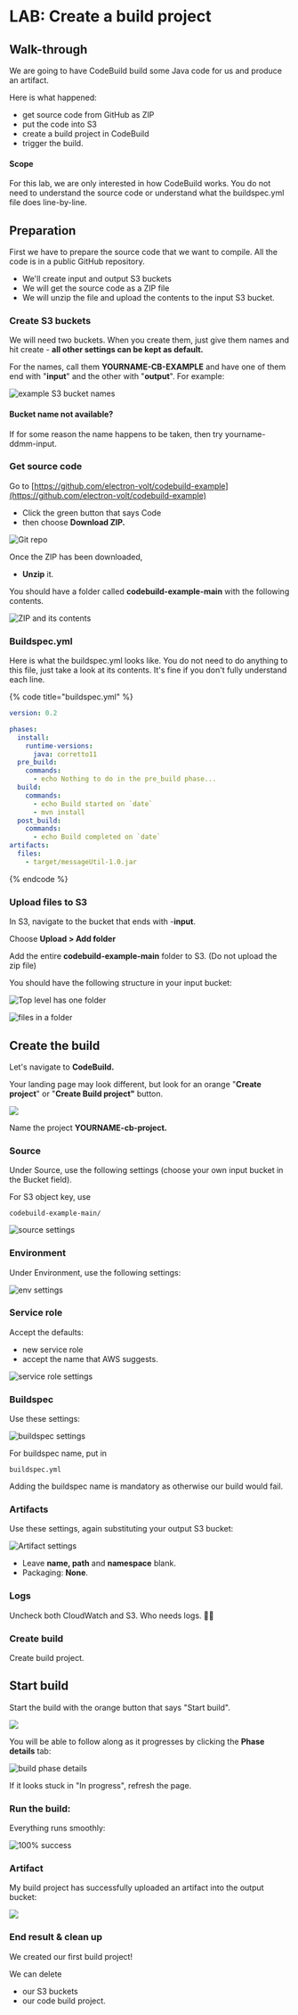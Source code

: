 # LAB: Create a build project

## Walk-through&#x20;

We are going to have CodeBuild build some Java code for us and produce an artifact.&#x20;

Here is what happened:

* get source code from GitHub as ZIP&#x20;
* put the code into S3
* create a build project in CodeBuild
* trigger the build.

#### Scope

For this lab, we are only interested in how CodeBuild works. You do not need to understand the source code or understand what the buildspec.yml file does line-by-line.&#x20;

## Preparation

First we have to prepare the source code that we want to compile. All the code is in a public GitHub repository.&#x20;

* We'll create input and output S3 buckets
* We will get the source code as a ZIP file
* We will unzip the file and upload the contents to the input S3 bucket.

### Create S3 buckets

We will need two buckets. When you create them, just give them names and hit create - **all other settings can be kept as default.**&#x20;

For the names, call them **YOURNAME-CB-EXAMPLE** and have one of them end with "**input**" and the other with "**output**". For example:

![example S3 bucket names](<../../../.gitbook/assets/image (420).png>)

#### Bucket name not available?&#x20;

If for some reason the name happens to be taken, then try yourname-ddmm-input. &#x20;

### Get source code

Go to [https://github.com/electron-volt/codebuild-example](https://github.com/electron-volt/codebuild-example)

* Click the green button that says Code
* then choose **Download ZIP.**

![Git repo](<../../../.gitbook/assets/image (264).png>)

Once the ZIP has been downloaded,&#x20;

* **Unzip** it.

You should have a folder called **codebuild-example-main** with the following contents.&#x20;

![ZIP and its contents](<../../../.gitbook/assets/image (463) (1).png>)

### Buildspec.yml

Here is what the buildspec.yml looks like. You do not need to do anything to this file, just take a look at its contents. It's fine if you don't fully understand each line.&#x20;

{% code title="buildspec.yml" %}
```yaml
version: 0.2

phases:
  install:
    runtime-versions:
      java: corretto11
  pre_build:
    commands:
      - echo Nothing to do in the pre_build phase...
  build:
    commands:
      - echo Build started on `date`
      - mvn install
  post_build:
    commands:
      - echo Build completed on `date`
artifacts:
  files:
    - target/messageUtil-1.0.jar
```
{% endcode %}

### Upload files to S3

In S3, navigate to the bucket that ends with -**input**.&#x20;

Choose **Upload > Add folder**

Add the entire **codebuild-example-main** folder to S3. (Do not upload the zip file)

You should have the following structure in your input bucket:

![Top level has one folder](<../../../.gitbook/assets/image (52).png>)

![files in a folder](<../../../.gitbook/assets/image (310).png>)

## Create the build

Let's navigate to **CodeBuild.**&#x20;

Your landing page may look different, but look for an orange "**Create project**" or "**Create Build project"** button.

![](<../../../.gitbook/assets/image (98).png>)

Name the project **YOURNAME-cb-project.**

### Source

Under Source, use the following settings (choose your own input bucket in the Bucket field).

For S3 object key, use

```
codebuild-example-main/
```

![source settings](<../../../.gitbook/assets/image (137).png>)

### Environment

Under Environment, use the following settings:

![env settings](<../../../.gitbook/assets/image (449).png>)

### Service role

Accept the defaults:&#x20;

* new service role&#x20;
* accept the name that AWS suggests.&#x20;

![service role settings](<../../../.gitbook/assets/image (206).png>)

### Buildspec

Use these settings:

![buildspec settings](<../../../.gitbook/assets/image (422).png>)

For buildspec name, put in&#x20;

```
buildspec.yml
```

Adding the buildspec name is mandatory as otherwise our build would fail.

### Artifacts

Use these settings, again substituting your output S3 bucket:

![Artifact settings](<../../../.gitbook/assets/image (340).png>)

* Leave **name, path** and **namespace** blank.&#x20;
* Packaging: **None**.

### Logs

Uncheck both CloudWatch and S3. Who needs logs. 🤷🏽

### Create build

Create build project.&#x20;

## Start build

Start the build with the orange button that says "Start build".&#x20;

![](<../../../.gitbook/assets/image (157).png>)

You will be able to follow along as it progresses by clicking the **Phase details** tab:

![build phase details](<../../../.gitbook/assets/image (221).png>)

If it looks stuck in "In progress", refresh the page.&#x20;

### Run the build:

Everything runs smoothly:

![100% success](<../../../.gitbook/assets/image (182).png>)

### Artifact

My build project has successfully uploaded an artifact into the output bucket:

![](<../../../.gitbook/assets/image (155) (1).png>)

### End result & clean up

We created our first build project!&#x20;

We can delete

* our S3 buckets
* our code build project.&#x20;
